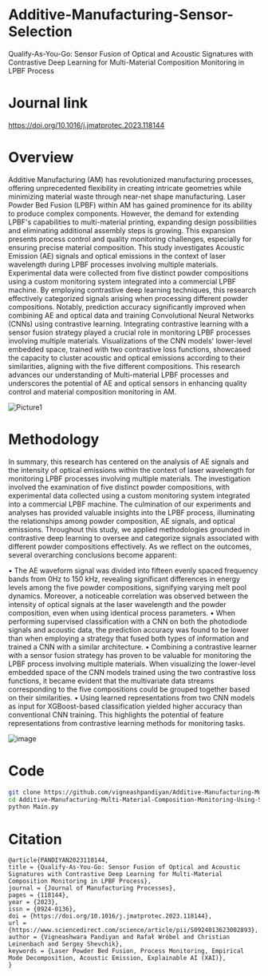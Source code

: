 # Additive-Manufacturing-Sensor-Selection
Qualify-As-You-Go: Sensor Fusion of Optical and Acoustic Signatures with Contrastive Deep Learning for Multi-Material Composition Monitoring in LPBF Process


# Journal link
https://doi.org/10.1016/j.jmatprotec.2023.118144

# Overview

Additive Manufacturing (AM) has revolutionized manufacturing processes, offering unprecedented flexibility in creating intricate geometries while minimizing material waste through near-net shape manufacturing. Laser Powder Bed Fusion (LPBF) within AM has gained prominence for its ability to produce complex components. However, the demand for extending LPBF's capabilities to multi-material printing, expanding design possibilities and eliminating additional assembly steps is growing. This expansion presents process control and quality monitoring challenges, especially for ensuring precise material composition. This study investigates Acoustic Emission (AE) signals and optical emissions in the context of laser wavelength during LPBF processes involving multiple materials. Experimental data were collected from five distinct powder compositions using a custom monitoring system integrated into a commercial LPBF machine. By employing contrastive deep learning techniques, this research effectively categorized signals arising when processing different powder compositions. Notably, prediction accuracy significantly improved when combining AE and optical data and training Convolutional Neural Networks (CNNs) using contrastive learning. Integrating contrastive learning with a sensor fusion strategy played a crucial role in monitoring LPBF processes involving multiple materials. Visualizations of the CNN models' lower-level embedded space, trained with two contrastive loss functions, showcased the capacity to cluster acoustic and optical emissions according to their similarities, aligning with the five different compositions. This research advances our understanding of Multi-material LPBF processes and underscores the potential of AE and optical sensors in enhancing quality control and material composition monitoring in AM. 

![Picture1](https://github.com/vigneashpandiyan/Additive-Manufacturing-Multi-Material-Composition-Monitoring-Using-Sensor-Fusion/assets/39007209/6993fa32-9934-4fb3-8dfb-e172b02c52b1)


# Methodology
In summary, this research has centered on the analysis of AE signals and the intensity of optical emissions within the context of laser wavelength for monitoring LPBF processes involving multiple materials. The investigation involved the examination of five distinct powder compositions, with experimental data collected using a custom monitoring system integrated into a commercial LPBF machine. The culmination of our experiments and analyses has provided valuable insights into the LPBF process, illuminating the relationships among powder composition, AE signals, and optical emissions. Throughout this study, we applied methodologies grounded in contrastive deep learning to oversee and categorize signals associated with different powder compositions effectively. As we reflect on the outcomes, several overarching conclusions become apparent:

•	The AE waveform signal was divided into fifteen evenly spaced frequency bands from 0Hz to 150 kHz, revealing significant differences in energy levels among the five powder compositions, signifying varying melt pool dynamics. Moreover, a noticeable correlation was observed between the intensity of optical signals at the laser wavelength and the powder composition, even when using identical process parameters.
•	When performing supervised classification with a CNN on both the photodiode signals and acoustic data, the prediction accuracy was found to be lower than when employing a strategy that fused both types of information and trained a CNN with a similar architecture.
•	Combining a contrastive learner with a sensor fusion strategy has proven to be valuable for monitoring the LPBF process involving multiple materials. When visualizing the lower-level embedded space of the CNN models trained using the two contrastive loss functions, it became evident that the multivariate data streams corresponding to the five compositions could be grouped together based on their similarities. 
•	Using learned representations from two CNN models as input for XGBoost-based classification yielded higher accuracy than conventional CNN training. This highlights the potential of feature representations from contrastive learning methods for monitoring tasks. 

![image](https://github.com/vigneashpandiyan/Additive-Manufacturing-Multi-Material-Composition-Monitoring-Using-Sensor-Fusion/assets/39007209/e4834045-02e1-491e-81e3-2f4d62a7c3c3)



# Code
```bash
git clone https://github.com/vigneashpandiyan/Additive-Manufacturing-Multi-Material-Composition-Monitoring-Using-Sensor-Fusion
cd Additive-Manufacturing-Multi-Material-Composition-Monitoring-Using-Sensor-Fusion
python Main.py
```

# Citation
```
@article{PANDIYAN2023118144,
title = {Qualify-As-You-Go: Sensor Fusion of Optical and Acoustic Signatures with Contrastive Deep Learning for Multi-Material Composition Monitoring in LPBF Process},
journal = {Journal of Manufacturing Processes},
pages = {118144},
year = {2023},
issn = {0924-0136},
doi = {https://doi.org/10.1016/j.jmatprotec.2023.118144},
url = {https://www.sciencedirect.com/science/article/pii/S0924013623002893},
author = {Vigneashwara Pandiyan and Rafał Wróbel and Christian Leinenbach and Sergey Shevchik},
keywords = {Laser Powder Bed Fusion, Process Monitoring, Empirical Mode Decomposition, Acoustic Emission, Explainable AI (XAI)},
}

